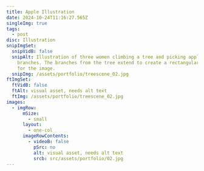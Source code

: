 ```yaml
---
title: Apple Illustration
date: 2024-10-24T11:16:27.565Z
singleImg: true
tags:
  - post
disc: Illustration
snipImgSet:
  snipVidB: false
  snipAlt: Illustration of three women climbing a tree and picking apples off the
    branches. The branches from the tree extend to create a rectangular boarder
    for the image.
  snipImg: /assets/portfolio/treescene_02.jpg
ftImgSet:
  ftVidB: false
  ftAlt: visual asset, needs alt text
  ftImg: /assets/portfolio/treescene_02.jpg
images:
  - imgRow:
      mSize:
        - small
      layout:
        - one-col
      imageRowContents:
        - videoB: false
          pSrc: no
          alt: visual asset, needs alt text
          srcb: src/assets/portfolio/02.jpg
---
```

